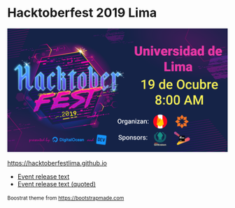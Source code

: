 # Hacktoberfest 2019 Lima

![hacktoberfestlima](img/hacktoberfestlima.jpeg)

https://hacktoberfestlima.github.io

- [Event release text](docs/RELEASE.md)
- [Event release text (quoted)](docs/RELEASE-quoted.md)

<small>Boostrat theme from https://bootstrapmade.com</small>
